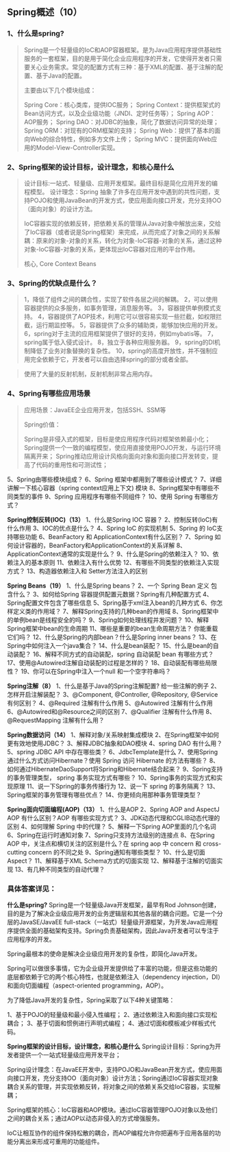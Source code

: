 ## Spring概述（10）

### 1、什么是spring?

> Spring是一个轻量级的IoC和AOP容器框架。是为Java应用程序提供基础性服务的一套框架，目的是用于简化企业应用程序的开发，它使得开发者只需要关心业务需求。常见的配置方式有三种：基于XML的配置、基于注解的配置、基于Java的配置。
>
> 主要由以下几个模块组成：
>
> Spring Core：核心类库，提供IOC服务；
> Spring Context：提供框架式的Bean访问方式，以及企业级功能（JNDI、定时任务等）；
> Spring AOP：AOP服务；
> Spring DAO：对JDBC的抽象，简化了数据访问异常的处理；
> Spring ORM：对现有的ORM框架的支持；
> Spring Web：提供了基本的面向Web的综合特性，例如多方文件上传；
> Spring MVC：提供面向Web应用的Model-View-Controller实现。

### 2、Spring框架的设计目标，设计理念，和核心是什么

>  设计目标:一站式、轻量级、应用开发框架。最终目标是简化应用开发的编程模型。
> 设计理念：Spring 抽象了许多在应用开发中遇到的共性问题，支持POJO和使用JavaBean的开发方式，使应用面向接口开发，充分支持OO（面向对象）的设计方法。
>
> IoC容器实现的依赖反转，把依赖关系的管理从Java对象中解放出来，交给了IoC容器（或者说是Spring框架）来完成，从而完成了对象之间的关系解耦：原来的对象-对象的关系，转化为对象-IoC容器-对象的关系，通过这种对象-IoC容器-对象的关系，更体现出IoC容器对应用的平台作用。
> 
> 核心, Core Context Beans

### 3、Spring的优缺点是什么？

> 1，降低了组件之间的耦合性，实现了软件各层之间的解耦。
> 2，可以使用容器提供的众多服务，如事务管理，消息服务等。
> 3，容器提供单例模式支持。
> 4，容器提供了AOP技术，利用它可以很容易实现一些拦截，如权限拦截，运行期监控等。
> 5，容器提供了众多的辅助类，能够加快应用的开发。
> 6，spring对于主流的应用框架提供了很好的支持，例如mybatis等。
> 7，spring属于低入侵式设计。
> 8，独立于各种应用服务器。
> 9，spring的DI机制降低了业务对象替换的复杂性。
> 10，spring的高度开放性，并不强制应用完全依赖于它，开发者可以自由选择spring的部分或者全部。

> 使用了大量的反射机制，反射机制非常占用内存。

### 4、Spring有哪些应用场景

> 应用场景：JavaEE企业应用开发，包括SSH、SSM等
>
> Spring价值：
>
> Spring是非侵入式的框架，目标是使应用程序代码对框架依赖最小化；
> Spring提供一个一致的编程模型，使应用直接使用POJO开发，与运行环境隔离开来；
> Spring推动应用设计风格向面向对象和面向接口开发转变，提高了代码的重用性和可测试性；

5、Spring由哪些模块组成？
6、Spring 框架中都用到了哪些设计模式？
7、详细讲解一下核心容器（spring context应用上下文) 模块
8、Spring框架中有哪些不同类型的事件
9、Spring 应用程序有哪些不同组件？
10、使用 Spring 有哪些方式？

**Spring控制反转(IOC)（13）**
1、什么是Spring IOC 容器？
2、控制反转(IoC)有什么作用
3、IOC的优点是什么？
4、Spring IoC 的实现机制
5、Spring 的 IoC支持哪些功能
6、BeanFactory 和 ApplicationContext有什么区别？
7、Spring 如何设计容器的，BeanFactory和ApplicationContext的关系详解
8、ApplicationContext通常的实现是什么？
9、什么是Spring的依赖注入？
10、依赖注入的基本原则
11、依赖注入有什么优势
12、有哪些不同类型的依赖注入实现方式？
13、构造器依赖注入和 Setter方法注入的区别

**Spring Beans（19）**
1、什么是Spring beans？
2、一个 Spring Bean 定义 包含什么？
3、如何给Spring 容器提供配置元数据？Spring有几种配置方式
4、Spring配置文件包含了哪些信息
5、Spring基于xml注入bean的几种方式
6、你怎样定义类的作用域？
7、解释Spring支持的几种bean的作用域
8、Spring框架中的单例bean是线程安全的吗？
9、Spring如何处理线程并发问题？
10、解释Spring框架中bean的生命周期
11、哪些是重要的bean生命周期方法？ 你能重载它们吗？
12、什么是Spring的内部bean？什么是Spring inner beans？
13、在 Spring中如何注入一个java集合？
14、什么是bean装配？
15、什么是bean的自动装配？
16、解释不同方式的自动装配，spring 自动装配 bean 有哪些方式？
17、使用@Autowired注解自动装配的过程是怎样的？
18、自动装配有哪些局限性？
19、你可以在Spring中注入一个null 和一个空字符串吗？

**Spring注解（8）**
1、什么是基于Java的Spring注解配置? 给一些注解的例子
2、怎样开启注解装配？
3、@Component, @Controller, @Repository, @Service 有何区别？
4、@Required 注解有什么作用
5、@Autowired 注解有什么作用
6、@Autowired和@Resource之间的区别
7、@Qualifier 注解有什么作用
8、@RequestMapping 注解有什么用？

**Spring数据访问（14）**
1、解释对象/关系映射集成模块
2、在Spring框架中如何更有效地使用JDBC？
3、解释JDBC抽象和DAO模块
4、spring DAO 有什么用？
5、spring JDBC API 中存在哪些类？
6、JdbcTemplate是什么
7、使用Spring通过什么方式访问Hibernate？使用 Spring 访问 Hibernate 的方法有哪些？
8、如何通过HibernateDaoSupport将Spring和Hibernate结合起来？
9、Spring支持的事务管理类型， spring 事务实现方式有哪些？
10、Spring事务的实现方式和实现原理
11、说一下Spring的事务传播行为
12、说一下 spring 的事务隔离？
13、Spring框架的事务管理有哪些优点？
14、你更倾向用那种事务管理类型？

**Spring面向切面编程(AOP)（13）**
1、什么是AOP
2、Spring AOP and AspectJ AOP 有什么区别？AOP 有哪些实现方式？
3、JDK动态代理和CGLIB动态代理的区别
4、如何理解 Spring 中的代理？
5、解释一下Spring AOP里面的几个名词
6、Spring在运行时通知对象
7、Spring只支持方法级别的连接点
8、在Spring AOP 中，关注点和横切关注的区别是什么？在 spring aop 中 concern 和 cross-cutting concern 的不同之处
9、Spring通知有哪些类型？
10、什么是切面 Aspect？
11、解释基于XML Schema方式的切面实现
12、解释基于注解的切面实现
13、有几种不同类型的自动代理？

### 具体答案详见：

**什么是spring?**
Spring是一个轻量级Java开发框架，最早有Rod Johnson创建，目的是为了解决企业级应用开发的业务逻辑层和其他各层的耦合问题。它是一个分层的JavaSE/JavaEE full-stack（一站式）轻量级开源框架，为开发Java应用程序提供全面的基础架构支持。Spring负责基础架构，因此Java开发者可以专注于应用程序的开发。

Spring最根本的使命是解决企业级应用开发的复杂性，即简化Java开发。

Spring可以做很多事情，它为企业级开发提供给了丰富的功能，但是这些功能的底层都依赖于它的两个核心特性，也就是依赖注入（dependency injection，DI）和面向切面编程（aspect-oriented programming，AOP）。

为了降低Java开发的复杂性，Spring采取了以下4种关键策略：

1、基于POJO的轻量级和最小侵入性编程；
2、通过依赖注入和面向接口实现松耦合；
3、基于切面和惯例进行声明式编程；
4、通过切面和模板减少样板式代码。

**Spring框架的设计目标，设计理念，和核心是什么**
Spring设计目标：Spring为开发者提供一个一站式轻量级应用开发平台；

Spring设计理念：在JavaEE开发中，支持POJO和JavaBean开发方式，使应用面向接口开发，充分支持OO（面向对象）设计方法；Spring通过IoC容器实现对象耦合关系的管理，并实现依赖反转，将对象之间的依赖关系交给IoC容器，实现解耦；

Spring框架的核心：IoC容器和AOP模块。通过IoC容器管理POJO对象以及他们之间的耦合关系；通过AOP以动态非侵入的方式增强服务。

IoC让相互协作的组件保持松散的耦合，而AOP编程允许你把遍布于应用各层的功能分离出来形成可重用的功能组件。